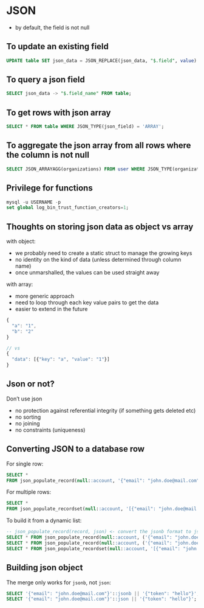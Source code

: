 # JSON

- by default, the field is not null

## To update an existing field

```sql
UPDATE table SET json_data = JSON_REPLACE(json_data, "$.field", value) WHERE...;
```

## To query a json field

```sql
SELECT json_data -> "$.field_name" FROM table;
```

## To get rows with json array

```sql
SELECT * FROM table WHERE JSON_TYPE(json_field) = 'ARRAY';
```

## To aggregate the json array from all rows where the column is not null

```sql
SELECT JSON_ARRAYAGG(organizations) FROM user WHERE JSON_TYPE(organizations) = 'ARRAY';
```
## Privilege for functions 

```sql
mysql -u USERNAME -p
set global log_bin_trust_function_creators=1;
```


## Thoughts on storing json data as object vs array


with object:
- we probably need to create a static struct to manage the growing keys
- no identity on the kind of data (unless determined through column name)
- once unmarshalled, the values can be used straight away

with array:
- more generic approach
- need to loop through each key value pairs to get the data 
- easier to extend in the future

```js
{
  "a": "1",
  "b": "2"
}

// vs
{
  "data": [{"key": "a", "value": "1"}]
}
```

## Json or not?

Don’t use json
- no protection against referential integrity (if something gets deleted etc)
- no sorting
- no joining
- no constraints (uniqueness)


## Converting JSON to a database row

For single row:
```sql
SELECT * 
FROM json_populate_record(null::account, '{"email": "john.doe@mail.com"}');
```


For multiple rows:

```sql
SELECT * 
FROM json_populate_recordset(null::account, '[{"email": "john.doe@mail.com"}, {"email": "janedoe@mail.com"}]');
```


To build it from a dynamic list:

```sql
-- json_populate_record(record, json) <- convert the jsonb format to json. Merge with || only works with jsonb.
SELECT * FROM json_populate_record(null::account, ('{"email": "john.doe@mail.com"}'::jsonb || '{"token": "hello"}')::json);
SELECT * FROM json_populate_record(null::account, ('{"email": "john.doe@mail.com"}'::jsonb || json_build_object('token', 'hello')::jsonb)::json);
SELECT * FROM json_populate_recordset(null::account, '[{"email": "john.doe@mail.com"}, {"email": "janedoe@mail.com"}]');
```

## Building json object

The merge only works for `jsonb`, not `json`:

```sql
SELECT '{"email": "john.doe@mail.com"}'::jsonb || '{"token": "hello"}'; -- {"email": "john.doe@mail.com", "token": "hello"}
SELECT '{"email": "john.doe@mail.com"}'::json || '{"token": "hello"}'; -- {"email": "john.doe@mail.com"}{"token": "hello"}
```
